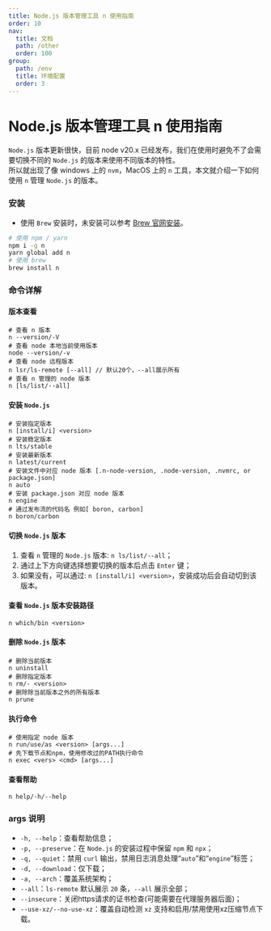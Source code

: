 ```yaml
---
title: Node.js 版本管理工具 n 使用指南
order: 10
nav:
  title: 文档
  path: /other
  order: 100
group:
  path: /env
  title: 环境配置
  order: 3
---
```


Node.js 版本管理工具 n 使用指南
===


`Node.js` 版本更新很快，目前 node v20.x 已经发布，我们在使用时避免不了会需要切换不同的 `Node.js` 的版本来使用不同版本的特性。  
所以就出现了像 windows 上的 `nvm`，MacOS 上的 `n` 工具，本文就介绍一下如何使用 `n` 管理 `Node.js` 的版本。


### 安装

+   使用 `Brew` 安装时，未安装可以参考 [Brew 官网安装](https://brew.sh/ "https://brew.sh/")。

```sh
# 使用 npm / yarn
npm i -g n
yarn global add n
# 使用 brew
brew install n
```

### 命令详解

#### 版本查看

```shell
# 查看 n 版本
n --version/-V
# 查看 node 本地当前使用版本
node --version/-v
# 查看 node 远程版本
n lsr/ls-remote [--all] // 默认20个，--all展示所有
# 查看 n 管理的 node 版本
n [ls/list/--all]
```

#### 安装 `Node.js`

```shell
# 安装指定版本
n [install/i] <version>
# 安装稳定版本
n lts/stable
# 安装最新版本
n latest/current
# 安装文件中对应 node 版本 [.n-node-version, .node-version, .nvmrc, or package.json]
n auto
# 安装 package.json 对应 node 版本
n engine
# 通过发布流的代码名 例如[ boron, carbon]
n boron/carbon
```

#### 切换 `Node.js` 版本

1.  查看 `n` 管理的 `Node.js` 版本: `n ls/list/--all`；
2.  通过上下方向键选择想要切换的版本后点击 `Enter` 键；
3.  如果没有，可以通过: `n [install/i] <version>`，安装成功后会自动切到该版本。

#### 查看 `Node.js` 版本安装路径

```shell
n which/bin <version>
```

#### 删除 `Node.js` 版本

```shell
# 删除当前版本
n uninstall
# 删除指定版本
n rm/- <version>
# 删除除当前版本之外的所有版本
n prune
```

#### 执行命令

```shell
# 使用指定 node 版本
n run/use/as <version> [args...]
# 先下载节点和npm，使用修改过的PATH执行命令
n exec <vers> <cmd> [args...]
```

#### 查看帮助

```shell
n help/-h/--help
```

### args 说明

+   `-h, --help`：查看帮助信息；
+   `-p, --preserve`：在 `Node.js` 的安装过程中保留 `npm` 和 `npx`；
+   `-q, --quiet`：禁用 `curl` 输出，禁用日志消息处理“`auto`”和“`engine`”标签；
+   `-d, --download`：仅下载；
+   `-a, --arch`：覆盖系统架构；
+   `--all`：`ls-remote` 默认展示 `20` 条，`--all` 展示全部；
+   `--insecure`：关闭https请求的证书检查(可能需要在代理服务器后面)；
+   `--use-xz/--no-use-xz`：覆盖自动检测 `xz` 支持和启用/禁用使用xz压缩节点下载。
